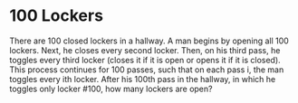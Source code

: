 # 100 Lockers
There are 100 closed lockers in a hallway. A man begins by opening all 100 lockers.
Next, he closes every second locker. Then, on his third pass, he toggles every third locker (closes it if
it is open or opens it if it is closed). This process continues for 100 passes, such that on each pass i,
the man toggles every ith locker. After his 100th pass in the hallway, in which he toggles only locker #100, 
how many lockers are open?
